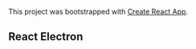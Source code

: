 This project was bootstrapped with [Create React App](https://github.com/facebook/create-react-app).

## React Electron
